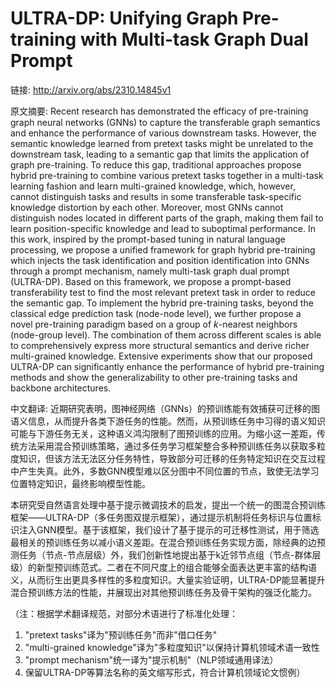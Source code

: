 # ULTRA-DP: Unifying Graph Pre-training with Multi-task Graph Dual Prompt

链接: http://arxiv.org/abs/2310.14845v1

原文摘要:
Recent research has demonstrated the efficacy of pre-training graph neural
networks (GNNs) to capture the transferable graph semantics and enhance the
performance of various downstream tasks. However, the semantic knowledge
learned from pretext tasks might be unrelated to the downstream task, leading
to a semantic gap that limits the application of graph pre-training. To reduce
this gap, traditional approaches propose hybrid pre-training to combine various
pretext tasks together in a multi-task learning fashion and learn multi-grained
knowledge, which, however, cannot distinguish tasks and results in some
transferable task-specific knowledge distortion by each other. Moreover, most
GNNs cannot distinguish nodes located in different parts of the graph, making
them fail to learn position-specific knowledge and lead to suboptimal
performance. In this work, inspired by the prompt-based tuning in natural
language processing, we propose a unified framework for graph hybrid
pre-training which injects the task identification and position identification
into GNNs through a prompt mechanism, namely multi-task graph dual prompt
(ULTRA-DP). Based on this framework, we propose a prompt-based transferability
test to find the most relevant pretext task in order to reduce the semantic
gap. To implement the hybrid pre-training tasks, beyond the classical edge
prediction task (node-node level), we further propose a novel pre-training
paradigm based on a group of $k$-nearest neighbors (node-group level). The
combination of them across different scales is able to comprehensively express
more structural semantics and derive richer multi-grained knowledge. Extensive
experiments show that our proposed ULTRA-DP can significantly enhance the
performance of hybrid pre-training methods and show the generalizability to
other pre-training tasks and backbone architectures.

中文翻译:
近期研究表明，图神经网络（GNNs）的预训练能有效捕获可迁移的图语义信息，从而提升各类下游任务的性能。然而，从预训练任务中习得的语义知识可能与下游任务无关，这种语义鸿沟限制了图预训练的应用。为缩小这一差距，传统方法采用混合预训练策略，通过多任务学习框架整合多种预训练任务以获取多粒度知识，但该方法无法区分任务特性，导致部分可迁移的任务特定知识在交互过程中产生失真。此外，多数GNN模型难以区分图中不同位置的节点，致使无法学习位置特定知识，最终影响模型性能。

本研究受自然语言处理中基于提示微调技术的启发，提出一个统一的图混合预训练框架——ULTRA-DP（多任务图双提示框架），通过提示机制将任务标识与位置标识注入GNN模型。基于该框架，我们设计了基于提示的可迁移性测试，用于筛选最相关的预训练任务以减小语义差距。在混合预训练任务实现方面，除经典的边预测任务（节点-节点层级）外，我们创新性地提出基于k近邻节点组（节点-群体层级）的新型预训练范式。二者在不同尺度上的组合能够全面表达更丰富的结构语义，从而衍生出更具多样性的多粒度知识。大量实验证明，ULTRA-DP能显著提升混合预训练方法的性能，并展现出对其他预训练任务及骨干架构的强泛化能力。

（注：根据学术翻译规范，对部分术语进行了标准化处理：
1. "pretext tasks"译为"预训练任务"而非"借口任务"
2. "multi-grained knowledge"译为"多粒度知识"以保持计算机领域术语一致性
3. "prompt mechanism"统一译为"提示机制"（NLP领域通用译法）
4. 保留ULTRA-DP等算法名称的英文缩写形式，符合计算机领域论文惯例）
